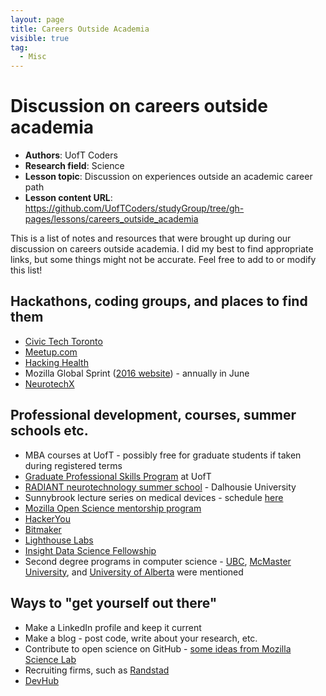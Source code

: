 ```yaml
---
layout: page
title: Careers Outside Academia
visible: true
tag:
  - Misc
---
```

<!-- change visible to true if you want it on the site -->

# Discussion on careers outside academia

 - **Authors**: UofT Coders
 - **Research field**: Science
 - **Lesson topic**: Discussion on experiences outside an academic career path
 - **Lesson content URL**: https://github.com/UofTCoders/studyGroup/tree/gh-pages/lessons/careers_outside_academia

This is a list of notes and resources that were brought up during our discussion on careers outside academia.
I did my best to find appropriate links, but some things might not be accurate. Feel free to add to or modify this list!

## Hackathons, coding groups, and places to find them
* [Civic Tech Toronto](http://civictech.ca/)
* [Meetup.com](https://www.meetup.com/)
* [Hacking Health](http://hackinghealth.ca/city/toronto-canada/)
* Mozilla Global Sprint ([2016 website](https://science.mozilla.org/programs/events/global-sprint-2016)) - annually in June
* [NeurotechX](http://neurotechx.com/)

## Professional development, courses, summer schools etc.
* MBA courses at UofT - possibly free for graduate students if taken during registered terms
* [Graduate Professional Skills Program](https://www.sgs.utoronto.ca/currentstudents/Pages/Professional-Development.aspx) at UofT
* [RADIANT neurotechnology summer school](https://www.dal.ca/dept/radiant-create.html) - Dalhousie University
* Sunnybrook lecture series on medical devices - schedule [here](http://sunnybrook.ca/calendar/?c=4&d=11/17/2016)
* [Mozilla Open Science mentorship program](https://github.com/MozillaFoundation/mentorship-program#mentorship-program)
* [HackerYou](https://github.com/MozillaFoundation/mentorship-program#mentorship-program)
* [Bitmaker](https://bitmaker.co/)
* [Lighthouse Labs](https://lighthouselabs.ca/)
* [Insight Data Science Fellowship](http://insightdatascience.com/)
* Second degree programs in computer science - [UBC](https://www.cs.ubc.ca/students/undergrad/programs/second-degree), [McMaster University](http://academiccalendars.romcmaster.ca/preview_program.php?catoid=7&poid=3965&returnto=563), and  [University of Alberta](https://www.ualberta.ca/computing-science/undergraduate-studies/programs-and-admissions) were mentioned

## Ways to "get yourself out there"
* Make a LinkedIn profile and keep it current
* Make a blog - post code, write about your research, etc.
* Contribute to open science on GitHub - [some ideas from Mozilla Science Lab](https://science.mozilla.org/projects)
* Recruiting firms, such as [Randstad](https://www.randstad.ca/)
* [DevHub](http://www.meetup.com/Devhub/)
